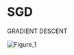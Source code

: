 # SGD 
GRADIENT DESCENT

![Figure_1](https://github.com/user-attachments/assets/76e6335b-7057-4524-b2cd-2f6399b1b32a)
